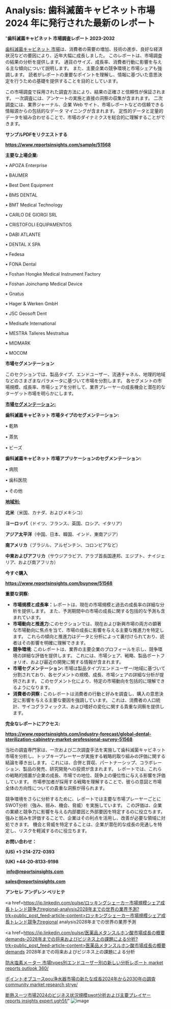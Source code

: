 # Analysis: 歯科滅菌キャビネット市場 2024 年に発行された最新のレポート

"<strong>歯科滅菌キャビネット 市場調査レポート 2023-2032</strong>

<a href=https://www.reportsinsights.com/sample/51568>歯科滅菌キャビネット 市場</a>は、消費者の需要の増加、技術の進歩、良好な経済状況などの要因により、近年大幅に成長しました。 このレポートは、市場調査の結果の分析を提供します。 通貨のサイズ、成長率、消費者行動に影響を与える主な傾向について説明します。 また、主要企業の競争環境と市場シェアも強調します。 読者がレポートの重要なポイントを理解し、情報に基づいた意思決定を行うための基礎を提供することを目的としています。

この市場調査で採用された調査方法により、結果の正確さと信頼性が保証されます。 一次調査には、アンケートの実施と直接の洞察の収集が含まれます。 二次調査には、業界ジャーナル、企業 Web サイト、市場レポートなどの信頼できる情報源からの包括的なデータ マイニングが含まれます。 定性的データと定量的データを組み合わせることで、市場のダイナミクスを総合的に理解することができます。

<strong><b>サンプルPDFをリクエストする</b></strong>

<a href=https://www.reportsinsights.com/sample/51568><strong><u>https://www.reportsinsights.com/sample/51568</u></strong></a>

<strong>主要な上場企業:</strong>

• APOZA Enterprise

• BAUMER

• Best Dent Equipment

• BMS DENTAL

• BMT Medical Technology

• CARLO DE GIORGI SRL

• CRISTOFOLI EQUIPAMENTOS

• DABI ATLANTE

• DENTAL X SPA

• Fedesa

• FONA Dental

• Foshan Hongke Medical Instrument Factory

• Foshan Joinchamp Medical Device

• Gnatus

• Hager & Werken GmbH

• JSC Geosoft Dent

• Medisafe International

• MESTRA Talleres Mestraitua

• MIDMARK

• MOCOM

<strong>市場セグメンテーション</strong>

このセクションでは、製品タイプ、エンドユーザー、流通チャネル、地理的地域などのさまざまなパラメータに基づいて市場を分割します。 各セグメントの市場規模、成長率、市場シェアを分析して、業界プレーヤーの成長機会と潜在的なターゲット市場を明らかにします。

<strong><u>市場セグメンテーション</u></strong><strong><u>:</u></strong>

<strong>歯科滅菌キャビネット 市場タイプのセグメンテーション:</strong>

• 乾熱

• 蒸気

• ビーズ

<strong>歯科滅菌キャビネット 市場アプリケーションのセグメンテーション:</strong>

• 病院

• 歯科医院

• その他

<strong><u>地域別</u></strong><strong><u>:</u></strong>

<strong>北米</strong>（米国、カナダ、およびメキシコ）

<strong>ヨーロッパ</strong>（ドイツ、フランス、英国、ロシア、イタリア）

<strong>アジア太平洋</strong>（中国、日本、韓国、インド、東南アジア）

<strong>南アメリカ</strong>（ブラジル、アルゼンチン、コロンビアなど）

<strong>中東およびアフリカ</strong>（サウジアラビア、アラブ首長国連邦、エジプト、ナイジェリア、および南アフリカ）

<strong>今すぐ購入</strong>

<a href=https://www.reportsinsights.com/buynow/51568><strong><u>https://www.reportsinsights.com/buynow/51568</u></strong></a>

<strong>重要な洞察:</strong>
<ul>
  <li><strong>市場規模と成長率：</strong>レポートは、現在の市場規模と過去の成長率の詳細な分析を提供します。 また、予測期間中の市場の成長に関する包括的な予測も含まれています。</li>
  <li><strong>市場動向と推進力:</strong>このセクションでは、現在および新興市場の両方の顕著な市場動向に焦点を当て、市場の成長に影響を与える主要な推進力を特定します。 これらの傾向と推進力はデータと分析によって裏付けられており、読者はその影響を明確に理解できます。</li>
  <li><strong>競争環境</strong>: このレポートは、業界の主要企業のプロフィールを示し、競争環境の詳細な評価を提供します。 これには、市場シェア、戦略、製品ポートフォリオ、および最近の開発に関する情報が含まれます。</li>
  <li><strong>市場セグメンテーション: </strong>市場は製品タイプ/エンドユーザー/地域に基づいて分割されており、各セグメントの規模、成長、市場シェアの詳細な分析が提供されます。 このセグメント化により、特定の市場動向を包括的に理解できるようになります。</li>
  <li><strong>消費者の洞察 : </strong>このレポートは消費者の行動と好みを調査し、購入の意思決定に影響を与える主要な要因を強調しています。 これは、消費者の人口統計、サイコグラフィックス、および嗜好の変化に関する貴重な洞察を提供します。</li>
</ul>
<strong>完全なレポートにアクセス:</strong>

<a href=https://www.reportsinsights.com/industry-forecast/global-dental-sterilization-cabinetry-market-professional-survey-51568><strong><u><b>https://www.reportsinsights.com/industry-forecast/global-dental-sterilization-cabinetry-market-professional-survey-51568</b></u></strong></a>

当社の調査専門家は、一次および二次調査手法を実施して歯科滅菌キャビネット市場を分析し、トップキープレーヤーが実施する戦略的取り組みの評価に関する結論を導き出します。 これには、合併と買収、パートナーシップ、コラボレーション、製品の発売、研究開発への投資が含まれます。 レポートでは、これらの戦略的措置が企業の成長、市場での地位、競争上の優位性に与える影響を評価しています。 市場参加者が採用する戦略を理解することで、彼らの意図と市場全体の方向性についての貴重な洞察が得られます。

競争環境をさらに分析するために、レポートでは主要な市場プレーヤーごとにSWOT分析（強み、弱み、機会、脅威）を実施しています。 この評価は、企業の業績と競争力に影響を与える内部要因と外部要因を特定するのに役立ちます。 強みと弱みを評価することで、企業はその利点を活用し、改善が必要な領域に対処できます。 機会と脅威を特定することは、企業が潜在的な成長の見通しを特定し、リスクを軽減するのに役立ちます。

<strong>お問い合わせ：</strong>

<strong>(US) +1-214-272-0393</strong>

<strong>(UK) +44-20-8133-9198</strong>

<strong> </strong><a href=info@reportsinsights.com><strong><u>info@reportsinsights.com</u></strong></a>

<a href=sales@reportsinsights.com><strong><u>sales@reportsinsights.com</u></strong></a>

<strong>アンセレ アンデレン ベリヒテ</strong>

<a href=https://jp.linkedin.com/pulse/ロッキングシェーカー市場規模シェア成長トレンド競争力regional-analysis2028年までの世界の業界予測?trk=public_post_feed-article-content>ロッキングシェーカー市場規模シェア成長トレンド競争力regional analysis2028年までの世界の業界予測</a>

<a href=https://jp.linkedin.com/pulse/医薬品メタンスルホン酸市場成長の概要demands-2028年までの将来およびビジネス上の課題による分析?trk=public_post_feed-article-content>医薬品メタンスルホン酸市場成長の概要demands 2028年までの将来およびビジネス上の課題による分析</a>

<a href=https://www.linkedin.com/pulse/防水塩素メーター-市場types別エンドユーザー別の新しい分析レポート-market-reports-outlook-360/>防水塩素メーター 市場types別エンドユーザー別の新しい分析レポート market reports outlook 360/</a>

<a href=https://www.linkedin.com/pulse/ポイントオブユースpou浄水器市場の新たな成長2024年から2030年の調査-community-market-research-strye/>ポイントオブユースpou浄水器市場の新たな成長2024年から2030年の調査 community market research strye/</a>

<a href=https://www.linkedin.com/pulse/断熱スーツ市場2024のビジネス状況規模swot分析および主要プレイヤー-reports-insights-expert-ugh5f/>断熱スーツ市場2024のビジネス状況規模swot分析および主要プレイヤー reports insights expert ugh5f/</a>"
![image](https://github.com/gayatrid12/RImarketreport/assets/158473851/8f339c0f-d2df-4cbe-b0b0-418ea7883f26)
